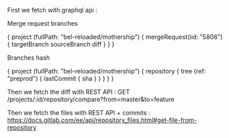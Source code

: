First we fetch with graphql api :

Merge request branches

{
  project (fullPath: "bel-reloaded/mothership") {
    mergeRequest(iid: "5806") {
      targetBranch
      sourceBranch
      diff
    }
  }
}

Branches hash

{
  project (fullPath: "bel-reloaded/mothership") {
    repository {
      tree (ref: "preprod") {
        lastCommit {
          sha
        }
      }
    }
  }
}

Then we fetch the diff with REST API : GET /projects/:id/repository/compare?from=master&to=feature

Then we fetch the files with REST API + commits : https://docs.gitlab.com/ee/api/repository_files.html#get-file-from-repository
